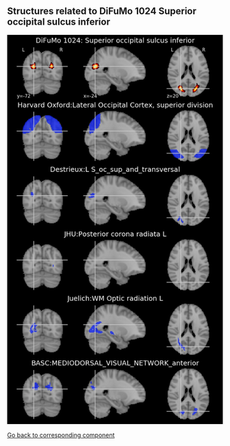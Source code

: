 


## Structures related to DiFuMo 1024 Superior occipital sulcus inferior

![770](770.jpg "Structures related to DiFuMo 1024 Superior occipital sulcus inferior")

[Go back to corresponding component](https://parietal-inria.github.io/DiFuMo/1024/html/770.html)